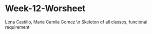 # Week-12-Worsheet
Lena Castillo, Maria Camila Gomez
\n Skeleton of all classes, funcional requirement


